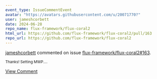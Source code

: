 ```yaml
---
event_type: IssueCommentEvent
avatar: "https://avatars.githubusercontent.com/u/20071770?"
user: jameshcorbett
date: 2024-06-28
repo_name: flux-framework/flux-coral2
html_url: https://github.com/flux-framework/flux-coral2/pull/163
repo_url: https://github.com/flux-framework/flux-coral2
---
```


<a href='https://github.com/jameshcorbett' target='_blank'>jameshcorbett</a> commented on issue <a href='https://github.com/flux-framework/flux-coral2/pull/163' target='_blank'>flux-framework/flux-coral2#163</a>.

<small>Thanks! Setting MWP....</small>

<a href='https://github.com/flux-framework/flux-coral2/pull/163' target='_blank'>View Comment</a>